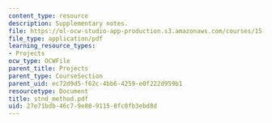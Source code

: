 ```yaml
---
content_type: resource
description: Supplementary notes.
file: https://ol-ocw-studio-app-production.s3.amazonaws.com/courses/15-875-applications-of-system-dynamics-spring-2004/27e71bdb46c79e8091158fc0fb3ebd8d_stnd_method.pdf
file_type: application/pdf
learning_resource_types:
- Projects
ocw_type: OCWFile
parent_title: Projects
parent_type: CourseSection
parent_uid: ec72d9d5-f62c-4bb6-4259-e0f222d959b1
resourcetype: Document
title: stnd_method.pdf
uid: 27e71bdb-46c7-9e80-9115-8fc0fb3ebd8d
---
```

